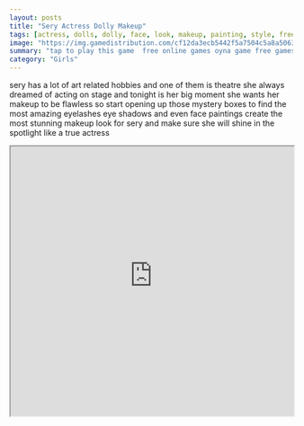 ```yaml
---
layout: posts
title: "Sery Actress Dolly Makeup"
tags: [actress, dolls, dolly, face, look, makeup, painting, style, free, online, games, oyna, game, free, games, play, play, games]
image: "https://img.gamedistribution.com/cf12da3ecb5442f5a7504c5a8a50636e.jpg"
summary: "tap to play this game  free online games oyna game free games play play games"
category: "Girls"
---
```


sery has a lot of art related hobbies and one of them is theatre she always dreamed of acting on stage and tonight is her big moment she wants her makeup to be flawless so start opening up those mystery boxes to find the most amazing eyelashes eye shadows and even face paintings create the most stunning makeup look for sery and make sure she will shine in the spotlight like a true actress

<iframe width="100%" height="480px;" src="https://html5.gamedistribution.com/cf12da3ecb5442f5a7504c5a8a50636e/"></iframe>